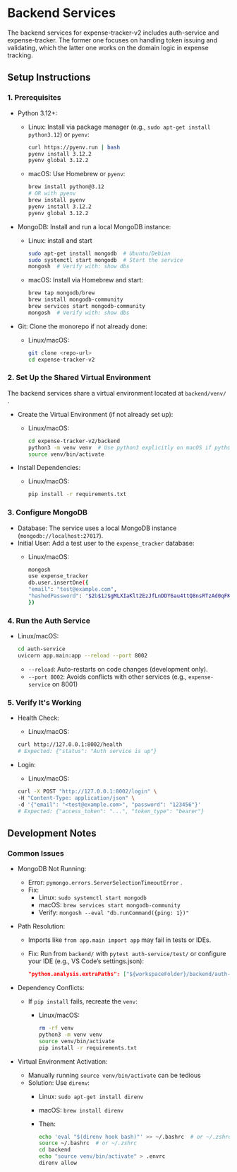 # Backend Services

The backend services for expense-tracker-v2 includes auth-service and expense-tracker. The former one focuses on handling token issuing and validating, which the latter one works on the domain logic in expense tracking.

## Setup Instructions

### 1. Prerequisites

- Python 3.12+:
  - Linux: Install via package manager (e.g., `sudo apt-get install python3.12`) or `pyenv`:

    ```bash
    curl https://pyenv.run | bash
    pyenv install 3.12.2
    pyenv global 3.12.2
    ```

  - macOS: Use Homebrew or `pyenv`:

    ```bash
    brew install python@3.12
    # OR with pyenv
    brew install pyenv
    pyenv install 3.12.2
    pyenv global 3.12.2
    ```

- MongoDB: Install and run a local MongoDB instance:
  - Linux: install and start

    ```bash
    sudo apt-get install mongodb  # Ubuntu/Debian
    sudo systemctl start mongodb  # Start the service
    mongosh  # Verify with: show dbs
    ```
  
  - macOS: Install via Homebrew and start:

    ```bash
    brew tap mongodb/brew
    brew install mongodb-community
    brew services start mongodb-community
    mongosh  # Verify with: show dbs
    ```

- Git: Clone the monorepo if not already done:
  - Linux/macOS:

    ```bash
    git clone <repo-url>
    cd expense-tracker-v2
    ```

### 2. Set Up the Shared Virtual Environment

The backend services share a virtual environment located at `backend/venv/` .

- Create the Virtual Environment (if not already set up):
  - Linux/macOS:

    ```bash
    cd expense-tracker-v2/backend
    python3 -m venv venv  # Use python3 explicitly on macOS if python is Python 2
    source venv/bin/activate
    ```

- Install Dependencies:
  - Linux/macOS:

    ```bash
    pip install -r requirements.txt
    ```

### 3. Configure MongoDB

- Database: The service uses a local MongoDB instance (`mongodb://localhost:27017`).
- Initial User: Add a test user to the `expense_tracker` database:
  - Linux/macOS:

    ```bash
    mongosh
    use expense_tracker
    db.user.insertOne({
    "email": "test@example.com",
    "hashedPassword": "$2b$12$gMLXIaKlt2EzJfLnDDY6au4ttQ8nsRTzAd0qFKQ.G908neRVQns7y"  // Hash for 123456
    })
    ```

### 4. Run the Auth Service

- Linux/macOS:
  
  ```bash
  cd auth-service
  uvicorn app.main:app --reload --port 8002
  ```
  
  - `--reload`: Auto-restarts on code changes (development only).
  - `--port 8002`: Avoids conflicts with other services (e.g., `expense-service` on 8001)

### 5. Verify It's Working

- Health Check:
  - Linux/macOS:

  ```bash
  curl http://127.0.0.1:8002/health
  # Expected: {"status": "Auth service is up"}
  ```

- Login:
  - Linux/macOS:

  ```bash
  curl -X POST "http://127.0.0.1:8002/login" \
  -H "Content-Type: application/json" \
  -d '{"email": "<test@example.com>", "password": "123456"}'
  # Expected: {"access_token": "...", "token_type": "bearer"}
  ```
  
## Development Notes

### Common Issues

- MongoDB Not Running:
  - Error: `pymongo.errors.ServerSelectionTimeoutError` .
  - Fix:
    - Linux: `sudo systemctl start mongodb`
    - macOS: `brew services start mongodb-community`
    - Verify: `mongosh --eval "db.runCommand({ping: 1})"`
- Path Resolution:
  - Imports like `from app.main import app` may fail in tests or IDEs.
  - Fix: Run from `backend/` with `pytest auth-service/test/` or configure your IDE (e.g., VS Code’s settings.json):

    ```json
    "python.analysis.extraPaths": ["${workspaceFolder}/backend/auth-service/app"]
    ```

- Dependency Conflicts:
  - If `pip install` fails, recreate the `venv`:
    - Linux/macOS:

      ```bash
      rm -rf venv
      python3 -m venv venv
      source venv/bin/activate
      pip install -r requirements.txt
      ```

- Virtual Environment Activation:
  - Manually running `source venv/bin/activate` can be tedious
  - Solution: Use `direnv`:
    - Linux: `sudo apt-get install direnv`
    - macOS: `brew install direnv`
    - Then:

      ```bash
      echo 'eval "$(direnv hook bash)"' >> ~/.bashrc  # or ~/.zshrc for Zsh
      source ~/.bashrc  # or ~/.zshrc
      cd backend
      echo "source venv/bin/activate" > .envrc
      direnv allow
      ```
